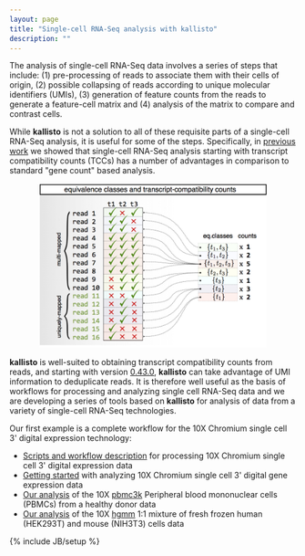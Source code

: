 ```yaml
---
layout: page
title: "Single-cell RNA-Seq analysis with kallisto"
description: ""
---
```


The analysis of single-cell RNA-Seq data involves a series of steps that include: (1) pre-processing of reads to associate them with their cells of origin, (2) possible collapsing of reads according to unique molecular identifiers (UMIs), (3) generation of feature counts from the reads to generate a feature-cell matrix and (4) analysis of the matrix to compare and contrast cells.

While __kallisto__ is not a solution to all of these requisite parts of a single-cell RNA-Seq analysis, it is useful for some of the steps. Specifically, in [previous work](http://genomebiology.biomedcentral.com/articles/10.1186/s13059-016-0970-8) we showed that single-cell RNA-Seq analysis starting with transcript compatibility counts (TCCs) has a number of advantages in comparison to standard "gene count" based analysis. 

<div style="text-align:center" markdown="1">
<img width ="400" src = "TCC.jpg">
</div>

__kallisto__ is well-suited to obtaining transcript compatibility counts from reads, and starting with version [0.43.0](https://pachterlab.github.io/kallisto//releases/2016/06/02/v0.43.0), __kallisto__ can take advantage of UMI information to deduplicate reads. It is therefore well useful as the basis of workflows for processing and analyzing single cell RNA-Seq data and we are developing a series of tools based on __kallisto__ for analysis of data from a variety of single-cell RNA-Seq technologies. 

Our first example is a complete workflow for the 10X Chromium single cell 3' digital expression technology:

- [Scripts and workflow description](https://github.com/lakigigar/scRNA-Seq-TCC-prep) for processing 10X Chromium single cell 3' digital expression data
- [Getting started](10xstarting.html) with analyzing 10X Chromium single cell 3' digital gene expression data
- [Our analysis](https://github.com/lakigigar/scRNA-Seq-TCC-prep/blob/master/pbmc3k/10xResults_pbmc3k.ipynb) of the 10X [pbmc3k](http://software.10xgenomics.com/single-cell/overview/datasets) Peripheral blood mononuclear cells (PBMCs) from a healthy donor data
- [Our analysis](https://github.com/lakigigar/scRNA-Seq-TCC-prep/blob/master/hgmm/10xResults_hgmm.ipynb) of the 10X [hgmm](http://software.10xgenomics.com/single-cell/overview/datasets) 1:1 mixture of fresh frozen human (HEK293T) and mouse (NIH3T3) cells data


{% include JB/setup %}


